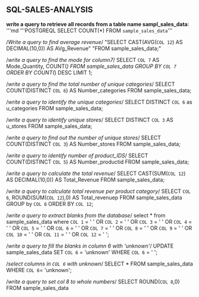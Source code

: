 ## SQL-SALES-ANALYSIS

**write a query to retrieve all records from a table name sampl_sales_data**:
'''md
'''POSTGREQL
SELECT COUNT(*) FROM `sample_sales_data`'''

/*Write a query to find average revenue*/
"SELECT CAST(AVG(`COL 12`) AS DECIMAL(10,0)) AS AVg_Revenue"
"FROM sample_sales_data;"

/*write a query to find the mode for column7*/
SELECT `COL 7` AS Mode_Quantity,
COUNT(*) FROM sample_sales_data
GROUP BY `COL 7`
ORDER BY COUNT(*) DESC
LIMIT 1;

/*write a query to find the total number of unique categories*/
SELECT COUNT(DISTINCT `COL 6`) AS Number_categories FROM sample_sales_data;

/*write a query to identify the unique categories*/
SELECT DISTINCT `COL 6` as u_categories FROM sample_sales_data;

/*write a query to identify unique stores*/
SELECT DISTINCT `COL 3` AS u_stores FROM sample_sales_data;

/*write a query to find out the number of unique stores*/
SELECT COUNT(DISTINCT `COL 3`) AS Number_stores FROM sample_sales_data;

/*write a query to identify number of product_IDS*/
SELECT COUNT(DISTINCT `COL 5`) AS Number_productid FROM sample_sales_data;

/*write a query to calculate the total revenue*/
SELECT CAST(SUM(`COL 12`) AS DECIMAL(10,0)) AS Total_Revenue FROM sample_sales_data;

/*write a query to calculate total revenue per product category*/
SELECT `COL 6`,
      ROUND(SUM(`COL 12`),0) AS Total_revenuep
      FROM sample_sales_data
      GROUP by `COL 6`
      ORDER BY `COL 12`;
      
/*write a query to extract blanks from the database*/
select * from sample_sales_data
where `COL 1` = ' '
OR 
`COL 2` = ' '
OR
`COL 3` = ' '
OR
`COL 4` = ' '
OR
`COL 5` = ' '
OR
`COL 6` = ' '
OR
`COL 7` = ' '
OR
`COL 8` = ' '
OR
`COL 9` = ' '
OR
`COL 10` = ' '
OR
`COL 11` = ' '
OR
`COL 12` = ' ';

/*write a query to fill the blanks in column 6 with 'unknown'*/
UPDATE sample_sales_data
SET `COL 6` = 'unknown'
WHERE `COL 6` = ' ';

/*select columns in `COL 6` with unknown*/
SELECT * FROM sample_sales_data
WHERE `COL 6`= 'unknown';

/*write a query to set col 8 to whole numbers*/
SELECT 
     ROUND(`COL 8`,0)
     FROM sample_sales_data
    
